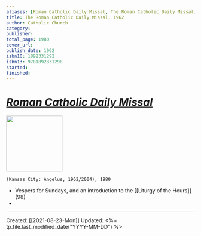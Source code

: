 ```yaml
---
aliases: [Roman Catholic Daily Missal, The Roman Catholic Daily Missal, 1962]
title: The Roman Catholic Daily Missal, 1962
author: Catholic Church
category: 
publisher: 
total_page: 1980
cover_url: 
publish_date: 1962
isbn10: 1892331292
isbn13: 9781892331298
started: 
finished: 
---
```

# [*Roman Catholic Daily Missal*](https://angeluspress.org/products/1962-roman-catholic-daily-missal)


<img src="https://cdn.shopify.com/s/files/1/1527/1691/products/8043-sqr_1024x1024.png?v=1606761789" width=150>

`(Kansas City: Angelus, 1962/2004), 1980`

- Vespers for Sundays, and an introduction to the [[Liturgy of the Hours]] (98)
- 

---
Created: [[2021-08-23-Mon]]
Updated: <%+ tp.file.last_modified_date("YYYY-MM-DD") %>

